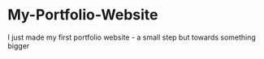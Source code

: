 # My-Portfolio-Website
I just made my first portfolio website - a small step but towards something bigger 

